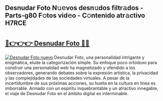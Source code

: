 ## Desnudar Foto N𝚞𝚎vos desn𝚞dos filtr𝚊dos - Parts-g80 F𝚘tos vid𝚎o - C𝚘ntenido atr𝚊ctivo H7RCE

# <h2><a href="http://mba8cn.tromn.icu/?c=Desnudar+Foto">🔗👉👉👉 Desnudar Foto 🔗🔗</a></h2>

[![Desnudar Foto nuevo](https://i.imgur.com/pEAQMta.gif)](http://mba8cn.tromn.icu/?c=Desnudar+Foto)
Desnudar Foto, una personalidad intrigante y enigmática, elude la categorización simple. Su enfoque poco ortodoxo para construir una personalidad web ha magnetizado y ofendido a los observadores, generando debates sobre la expresión artística, la privacidad y las complejidades de las sociedades virtuales. A pesar de la incertidumbre de sus próximas acciones, su huella en la cultura en línea es imborrable. Armado con un espíritu inquebrantable y un atractivo innegable, el viaje de Desnudar Foto en el ámbito digital es interminable.
